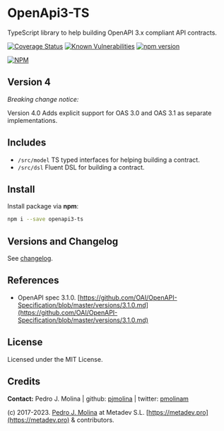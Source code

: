 # OpenApi3-TS

TypeScript library to help building OpenAPI 3.x compliant API contracts.

[![Coverage Status](https://coveralls.io/repos/github/metadevpro/openapi3-ts/badge.svg?branch=master)](https://coveralls.io/github/metadevpro/openapi3-ts?branch=master)
[![Known Vulnerabilities](https://snyk.io/test/github/metadevpro/openapi3-ts/badge.svg?targetFile=package.json)](https://snyk.io/test/github/metadevpro/openapi3-ts?targetFile=package.json)
[![npm version](https://badge.fury.io/js/openapi3-ts.svg)](http://badge.fury.io/js/openapi3-ts)

[![NPM](https://nodei.co/npm/openapi3-ts.png?downloads=true&downloadRank=true&stars=true)](https://nodei.co/npm/openapi3-ts/)

## Version 4

*Breaking change notice:*

Version 4.0 Adds explicit support for OAS 3.0 and OAS 3.1 as separate implementations.

## Includes

* `/src/model` TS typed interfaces for helping building a contract.
* `/src/dsl` Fluent DSL for building a contract.

## Install

Install package via **npm**:

```bash
npm i --save openapi3-ts
```

## Versions and Changelog

See [changelog](Changelog.md).

## References

* OpenAPI spec 3.1.0. [https://github.com/OAI/OpenAPI-Specification/blob/master/versions/3.1.0.md](https://github.com/OAI/OpenAPI-Specification/blob/master/versions/3.1.0.md)

## License

Licensed under the MIT License.

## Credits

**Contact:** Pedro J. Molina | github: [pjmolina](https://github.com/pjmolina) | twitter: [pmolinam](https://twitter.com/pmolinam)

(c) 2017-2023. [Pedro J. Molina](http://pjmolina.com) at Metadev S.L. [https://metadev.pro](https://metadev.pro) & contributors.
